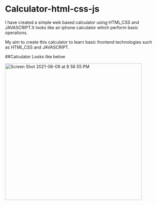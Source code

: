 # Calculator-html-css-js

I have created a simple web based calculator using HTML,CSS and JAVASCRIPT.It looks like an iphone calculator which perform basic operations.

My aim to create this calculator to learn basic frontend technologies such as HTML,CSS and JAVASCRIPT.

##Calculator Looks like below

<img width="451" alt="Screen Shot 2021-06-09 at 8 56 55 PM" src="https://user-images.githubusercontent.com/25082052/121462757-f5f0a200-c965-11eb-94a8-47e79b88dcf0.png">


